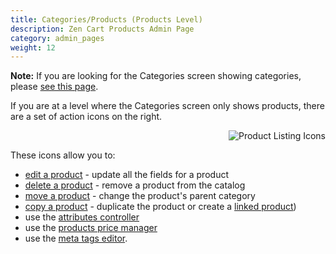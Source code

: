 ```yaml
---
title: Categories/Products (Products Level)
description: Zen Cart Products Admin Page 
category: admin_pages
weight: 12
---
```


**Note:** If you are looking for the Categories screen showing categories, please [see this page](/user/admin_pages/catalog/categories/). 

If you are at a level where the Categories screen only shows products, 
there are a set of action icons on the right.

<img src="/images/products_icons.png" alt="Product Listing Icons" style="float: right" /> 
<br clear="all" />

These icons allow you to:

- [edit a product](/user/products/product_edit/) - update all the fields for a product 
- [delete a product](/user/products/product_management_admin/#deleting-a-product) - remove a product from the catalog 
- [move a product](/user/products/product_management_admin/#moving-a-product) - change the product's parent category
- [copy a product](/user/products/product_management_admin/#copying-a-product) - duplicate the product or create a [linked product](/user/products/linked_product/))
- use the [attributes controller](/user/admin_pages/catalog/attributes_controller/)
- use the [products price manager](/user/admin_pages/catalog/products_price_manager/)
- use the [meta tags editor](/user/admin_pages/catalog/products_meta_tags_editor/). 

